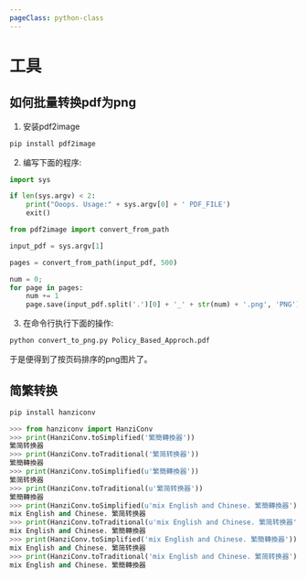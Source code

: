 ```yaml
---
pageClass: python-class
---
```


<!--
 * @Description: 
 * @Author: Jack Huang
 * @Github: https://github.com/HuangJiaLian
 * @Date: 2019-09-22 23:53:56
 * @LastEditors: Jack Huang
 * @LastEditTime: 2019-09-27 22:14:56
 -->

# 工具

## 如何批量转换pdf为png
1. 安装pdf2image
```bash
pip install pdf2image
```
2. 编写下面的程序:
```python
import sys

if len(sys.argv) < 2:
	print("Ooops. Usage:" + sys.argv[0] + ' PDF_FILE')
	exit()

from pdf2image import convert_from_path

input_pdf = sys.argv[1]

pages = convert_from_path(input_pdf, 500)

num = 0;
for page in pages:
	num += 1
	page.save(input_pdf.split('.')[0] + '_' + str(num) + '.png', 'PNG')

```

3. 在命令行执行下面的操作:
```bash
python convert_to_png.py Policy_Based_Approch.pdf
```
于是便得到了按页码排序的png图片了。

## 简繁转换
```bash
pip install hanziconv
```

```python
>>> from hanziconv import HanziConv
>>> print(HanziConv.toSimplified('繁簡轉換器'))
繁简转换器
>>> print(HanziConv.toTraditional('繁简转换器'))
繁簡轉換器
>>> print(HanziConv.toSimplified(u'繁簡轉換器'))
繁简转换器
>>> print(HanziConv.toTraditional(u'繁简转换器'))
繁簡轉換器
>>> print(HanziConv.toSimplified(u'mix English and Chinese. 繁簡轉換器')
mix English and Chinese. 繁简转换器
>>> print(HanziConv.toTraditional(u'mix English and Chinese. 繁简转换器'))
mix English and Chinese. 繁簡轉換器
>>> print(HanziConv.toSimplified('mix English and Chinese. 繁簡轉換器'))
mix English and Chinese. 繁简转换器
>>> print(HanziConv.toTraditional('mix English and Chinese. 繁简转换器'))
mix English and Chinese. 繁簡轉換器
```